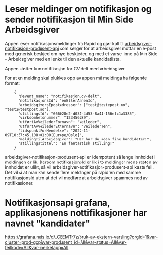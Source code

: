 # Leser meldinger om notifikasjon og sender notifikasjon til Min Side Arbeidsgiver

Appen leser notifikasjonsmeldinger fra Rapid og gjør kall til [arbeidsgiver-notifikasjon-produsent-api](https://github.com/navikt/arbeidsgiver-notifikasjon-produsent-api) som sørger for at arbeidsgiver mottar en e-post med generisk beskjed om nye beskjeder, og med et varsel inne på Min Side - Arbeidsgiver med en lenke til den aktuelle kandidatlista.

Appen støtter kun notifikasjon for CV delt med arbeidsgiver.

For at en melding skal plukkes opp av appen må meldinga ha følgende format:

```
    {
      "@event_name": "notifikasjon.cv-delt",
      "notifikasjonsId": "enEllerAnnenId",
      "arbeidsgiversEpostadresser": ["test@testepost.no", "test2@testpost.no"], 
      "stillingsId": "666028e2-d031-4d53-8a44-156efc1a3385",
      "virksomhetsnummer": "123456789",
      "utførtAvVeilederFornavn": "Veileder",
      "utførtAvVeilederEtternavn": "Veiledersen",
      "tidspunktForHendelse": "2022-11-09T10:37:45.108+01:00[Europe/Oslo]",
      "meldingTilArbeidsgiver": "Her har du noen fine kandidater!",
      "stillingstittel": "En fantastisk stilling!"
    }
```

arbeidsgiver-notifikasjon-produsent-api er idempotent så lenge innholdet i meldingen er lik.
Dersom notifikasjonsId er lik i to meldinger mens resten av innholdet er ulikt, så vil arbeidsgiver-notifikasjon-produsent-api kaste feil.
Det vil si at man kan sende flere meldinger på rapid'en med samme notifikasjonsId uten at det vil medføre at arbeidsgiver spammes ned av notifikasjoner.

# Notifikasjonsapi grafana, applikasjonens nottifikasjoner har navnet "kandidater"
https://grafana.nais.io/d/_CEEMTr7z/bruk-av-ekstern-varsling?orgId=1&var-cluster=prod-gcp&var-produsent_id=All&var-status=All&var-feilkode=All&var-merkelapp=All

